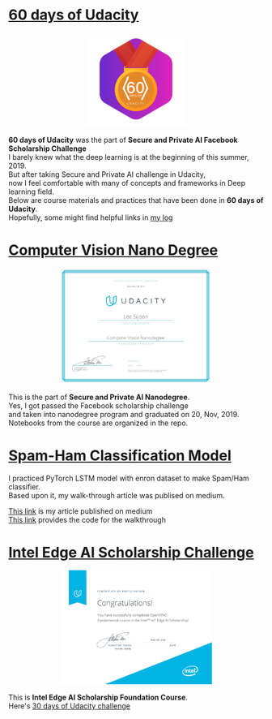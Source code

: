 # [60 days of Udacity](https://github.com/sijoonlee/deep_learning/raw/master/60_days)

<p align ="center"> 
  <img src = "https://github.com/sijoonlee/deep_learning/raw/master/60_days/60-day-badges.png" width = "200"/> 
</p>

**60 days of Udacity** was the part of **Secure and Private AI Facebook Scholarship Challenge**  
I barely knew what the deep learning is at the beginning of this summer, 2019.  
But after taking Secure and Private AI challenge in Udacity,  
now I feel comfortable with many of concepts and frameworks in Deep learning field.  
Below are course materials and practices that have been done in **60 days of Udacity**.  
Hopefully, some might find helpful links in [my log](https://github.com/sijoonlee/deep_learning/raw/master/60_days)

# [Computer Vision Nano Degree](https://github.com/sijoonlee/deep_learning/tree/master/cvnd)

<p align ="center"> 
  <img src = "https://github.com/sijoonlee/deep_learning/raw/master/cvnd/certificate.jpg" width = "300"/> 
</p>

This is the part of **Secure and Private AI Nanodegree**.  
Yes, I got passed the Facebook scholarship challenge  
and taken into nanodegree program and graduated on 20, Nov, 2019.  
Notebooks from the course are organized in the repo.  


# [Spam-Ham Classification Model](https://github.com/sijoonlee/deep_learning/tree/master/Spam-Ham-Classfication)

I practiced PyTorch LSTM model with enron dataset to make Spam/Ham classifier.  
Based upon it, my walk-through article was publised on medium.
  
[This link](https://medium.com/analytics-vidhya/spam-ham-classification-using-lstm-in-pytorch-950daec94a7c) is my article published on medium  
[This link](https://github.com/sijoonlee/spam-ham-walkthrough) provides the code for the walkthrough  
  
  
# [Intel Edge AI Scholarship Challenge](https://github.com/sijoonlee/deep_learning/tree/master/Intel-Edge-AI-Challenge)  
  
<p align ="center"> 
  <img src = "https://github.com/sijoonlee/deep_learning/raw/master/Intel-Edge-AI-Challenge/certificate-participant-bleed-1200x900.jpg" width = "300"/> 
</p>  
  
This is **Intel Edge AI Scholarship Foundation Course**.  
Here's [30 days of Udacity challenge](https://github.com/sijoonlee/deep_learning/tree/master/Intel-Edge-AI-Challenge/30_days)
